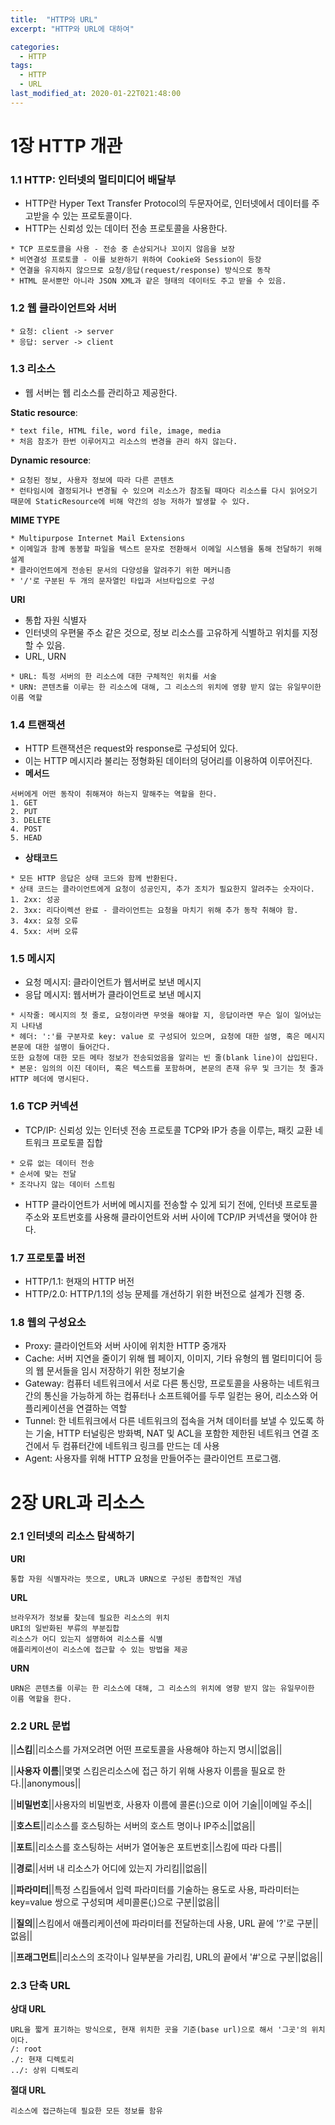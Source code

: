 ```yaml
---
title:  "HTTP와 URL"
excerpt: "HTTP와 URL에 대하여"

categories:
  - HTTP
tags:
  - HTTP
  - URL
last_modified_at: 2020-01-22T021:48:00
---
```


# 1장 HTTP 개관
### 1.1 HTTP: 인터넷의 멀티미디어 배달부
* HTTP란 Hyper Text Transfer Protocol의 두문자어로, 인터넷에서 데이터를 주고받을 수 있는 프로토콜이다.
* HTTP는 신뢰성 있는 데이터 전송 프로토콜을 사용한다.

```
* TCP 프로토콜을 사용 - 전송 중 손상되거나 꼬이지 않음을 보장
* 비연결성 프로토콜 - 이를 보완하기 위하여 Cookie와 Session이 등장
* 연결을 유지하지 않으므로 요청/응답(request/response) 방식으로 동작
* HTML 문서뿐만 아니라 JSON XML과 같은 형태의 데이터도 주고 받을 수 있음.
```

### 1.2 웹 클라이언트와 서버

```
* 요청: client -> server
* 응답: server -> client
```

### 1.3 리소스
* 웹 서버는 웹 리소스를 관리하고 제공한다.


**Static resource**: 

```
* text file, HTML file, word file, image, media
* 처음 참조가 한번 이루어지고 리소스의 변경을 관리 하지 않는다.
```

**Dynamic resource**: 

```
* 요청된 정보, 사용자 정보에 따라 다른 콘텐츠
* 런타임시에 결정되거나 변경될 수 있으며 리소스가 참조될 때마다 리소스를 다시 읽어오기 때문에 StaticResource에 비해 약간의 성능 저하가 발생할 수 있다.
```

**MIME TYPE**

```
* Multipurpose Internet Mail Extensions
* 이메일과 함께 동봉할 파일을 텍스트 문자로 전환해서 이메일 시스템을 통해 전달하기 위해 설계
* 클라이언트에게 전송된 문서의 다양성을 알려주기 위한 메커니즘
* '/'로 구분된 두 개의 문자열인 타입과 서브타입으로 구성
```

**URI**
* 통합 자원 식별자
* 인터넷의 우편물 주소 같은 것으로, 정보 리소스를 고유하게 식별하고 위치를 지정할 수 있음.
* URL,  URN

```
* URL: 특정 서버의 한 리소스에 대한 구체적인 위치를 서술
* URN: 콘텐츠를 이루는 한 리소스에 대해, 그 리소스의 위치에 영향 받지 않는 유일무이한 이름 역할
```

### 1.4 트랜잭션
* HTTP 트랜잭션은 request와 response로 구성되어 있다.
* 이는 HTTP 메시지라 불리는 정형화된 데이터의 덩어리를 이용하여 이루어진다.
* **메서드**

```
서버에게 어떤 동작이 취해져야 하는지 말해주는 역할을 한다.
1. GET 
2. PUT
3. DELETE
4. POST
5. HEAD
```

* **상태코드**

```
* 모든 HTTP 응답은 상태 코드와 함께 반환된다.
* 상태 코드는 클라이언트에게 요청이 성공인지, 추가 조치가 필요한지 알려주는 숫자이다.
1. 2xx: 성공
2. 3xx: 리다이렉션 완료 - 클라이언트는 요청을 마치기 위해 추가 동작 취해야 함.
3. 4xx: 요청 오류
4. 5xx: 서버 오류
```

### 1.5 메시지
* 요청 메시지: 클라이언트가 웹서버로 보낸 메시지
* 응답 메시지: 웹서버가 클라이언트로 보낸 메시지

```
* 시작줄: 메시지의 첫 줄로, 요청이라면 무엇을 해야할 지, 응답이라면 무슨 일이 일어났는지 나타냄
* 헤더: ':'를 구분자로 key: value 로 구성되어 있으며, 요청에 대한 설명, 혹은 메시지 본문에 대한 설명이 들어간다.
또한 요청에 대한 모든 메타 정보가 전송되었음을 알리는 빈 줄(blank line)이 삽입된다.
* 본문: 임의의 이진 데이터, 혹은 텍스트를 포함하며, 본문의 존재 유무 및 크기는 첫 줄과 HTTP 헤더에 명시된다.
```

### 1.6 TCP 커넥션
* TCP/IP: 신뢰성 있는 인터넷 전송 프로토콜
                TCP와 IP가 층을 이루는, 패킷 교환 네트워크 프로토콜 집합
                
```
* 오류 없는 데이터 전송
* 순서에 맞는 전달
* 조각나지 않는 데이터 스트림
```

* HTTP 클라이언트가 서버에 메시지를 전송할 수 있게 되기 전에, 인터넷 프로토콜 주소와 포트번호를 사용해 클라이언트와 서버 사이에 TCP/IP 커넥션을 맺어야 한다.
### 1.7 프로토콜 버전
* HTTP/1.1: 현재의 HTTP 버전
* HTTP/2.0: HTTP/1.1의 성능 문제를 개선하기 위한 버전으로 설계가 진행 중.
### 1.8 웹의 구성요소
* Proxy: 클라이언트와 서버 사이에 위치한 HTTP 중개자
* Cache: 서버 지연을 줄이기 위해 웹 페이지, 이미지, 기타 유형의 웹 멀티미디어 등의 웹 문서들을 임시 저장하기 위한 정보기술
* Gateway: 컴퓨터 네트워크에서 서로 다른 통신망, 프로토콜을 사용하는 네트워크 간의 통신을 가능하게 하는 컴퓨터나 소프트웨어를 두루 일컫는 용어,
리소스와 어플리케이션을 연결하는 역할
* Tunnel: 한 네트워크에서 다른 네트워크의 접속을 거쳐 데이터를 보낼 수 있도록 하는 기술,
HTTP 터널링은 방화벽, NAT 및 ACL을 포함한 제한된 네트워크 연결 조건에서 두 컴퓨터간에 네트워크 링크를 만드는 데 사용
* Agent:  사용자를 위해 HTTP 요청을 만들어주는 클라이언트 프로그램.

# 2장 URL과 리소스
### 2.1 인터넷의 리소스 탐색하기
**URI**

```
통합 자원 식별자라는 뜻으로, URL과 URN으로 구성된 종합적인 개념
```

**URL**

```
브라우저가 정보를 찾는데 필요한 리소스의 위치
URI의 일반화된 부류의 부분집합
리소스가 어디 있는지 설명하여 리소스를 식별
애플리케이션이 리소스에 접근할 수 있는 방법을 제공
```

**URN**

```
URN은 콘텐츠를 이루는 한 리소스에 대해, 그 리소스의 위치에 영향 받지 않는 유일무이한 이름 역할을 한다.
```

### 2.2 URL 문법


||**스킴**||리소스를 가져오려면 어떤 프로토콜을 사용해야 하는지 명시||없음||

||**사용자 이름**||몇몇 스킴은리소스에 접근 하기 위해 사용자 이름을 필요로 한다.||anonymous||

||**비밀번호**||사용자의 비밀번호, 사용자 이름에 콜론(:)으로 이어 기술||이메일 주소||

||**호스트**||리소스를 호스팅하는 서버의 호스트 명이나 IP주소||없음||

||**포트**||리소스를 호스팅하는 서버가 열어놓은 포트번호||스킴에 따라 다름||

||**경로**||서버 내 리소스가 어디에 있는지 가리킴||없음||

||**파라미터**||특정 스킴들에서 입력 파라미터를 기술하는 용도로 사용, 파라미터는 key=value 쌍으로 구성되며 세미콜론(;)으로 구분||없음||

||**질의**||스킴에서 애플리케이션에 파라미터를 전달하는데 사용, URL 끝에 '?'로 구분||없음||

||**프래그먼트**||리소스의 조각이나 일부분을 가리킴, URL의 끝에서 '#'으로 구분||없음||


### 2.3 단축 URL
**상대 URL**

```
URL을 짧게 표기하는 방식으로, 현재 위치한 곳을 기준(base url)으로 해서 '그곳'의 위치이다.
/: root
./: 현재 디렉토리
../: 상위 디렉토리
```

**절대 URL**

```
리소스에 접근하는데 필요한 모든 정보를 함유
```
